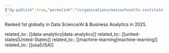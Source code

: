 ```yaml
---
{"dg-publish":true,"permalink":"/organisations/massachusetts-institute-of-technology-mit/","title":"Massachusetts Institute of Technology (MIT)"}
---
```



Ranked 1st globally in Data Science/AI & Business Analytics in 2025.

related_to:: [[data-analytics\|data-analytics]]
related_to:: [[united-states\|United-States]]
related_to:: [[machine-learning\|machine-learning]]
related_to:: [[usa\|USA]]
